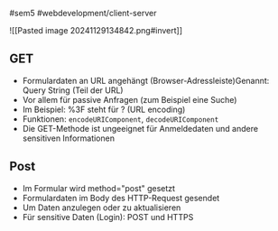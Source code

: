 #sem5 #webdevelopment/client-server

![[Pasted image 20241129134842.png#invert]]
## GET
- Formulardaten an URL angehängt (Browser-Adressleiste)Genannt: Query String (Teil der URL)
- Vor allem für passive Anfragen (zum Beispiel eine Suche)
- Im Beispiel: %3F steht für ? (URL encoding)
- Funktionen: `encodeURIComponent`, `decodeURIComponent`
- Die GET-Methode ist ungeeignet für Anmeldedaten und andere sensitiven Informationen
## Post
- Im Formular wird method="post" gesetzt
- Formulardaten im Body des HTTP-Request gesendet
- Um Daten anzulegen oder zu aktualisieren
- Für sensitive Daten (Login): POST und HTTPS

